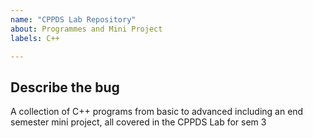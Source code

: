 ```yaml
---
name: "CPPDS Lab Repository"
about: Programmes and Mini Project
labels: C++

---
```


## Describe the bug
A collection of C++ programs from basic to advanced including an end semester mini project, all covered in the CPPDS Lab for sem 3




